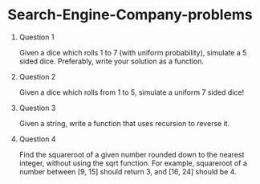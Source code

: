 # Search-Engine-Company-problems

1. Question 1

    Given a dice which rolls 1 to 7 (with uniform probability), simulate a 5 sided dice. Preferably, write your solution as a function.

2. Question 2

    Given a dice which rolls from 1 to 5, simulate a uniform 7 sided dice!

3. Question 3

    Given a string, write a function that uses recursion to reverse it.

4. Question 4

    Find the squareroot of a given number rounded down to the nearest integer, without using the sqrt function. For example, squareroot of     a number between [9, 15] should return 3, and [16, 24] should be 4.

